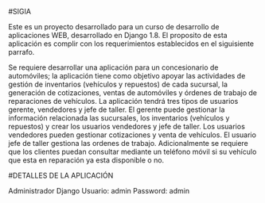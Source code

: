 #SIGIA

Este es un proyecto desarrollado para un curso de desarrollo de aplicaciones WEB, desarrollado en Django 1.8. El proposito de esta aplicación es complir con los requerimientos establecidos en el siguisiente parrafo.

Se requiere desarrollar una aplicación para un concesionario de automóviles; la aplicación tiene como objetivo apoyar las actividades de gestión de inventarios (vehículos y repuestos) de cada sucursal, la generación de cotizaciones, ventas de automóviles y órdenes de trabajo de reparaciones de vehículos. La aplicación tendrá tres tipos de usuarios gerente, vendedores y jefe de taller. El gerente puede gestionar la información relacionada las sucursales, los inventarios (vehículos y repuestos) y crear los usuarios vendedores y jefe de taller. Los usuarios vendedores pueden gestionar cotizaciones y venta de vehículos. El usuario jefe de taller gestiona las ordenes de trabajo. Adicionalmente se requiere que los clientes puedan consultar mediante un teléfono móvil si su vehículo que esta en reparación ya esta disponible o no.

#DETALLES DE LA APLICACIÓN

Administrador Django
Usuario: admin
Password: admin
